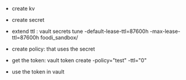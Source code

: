 - create kv

- create secret

- extend ttl : vault secrets tune -default-lease-ttl=87600h -max-lease-ttl=87600h  foodi_sandbox/

- create policy: that uses the secret

- get the token: vault token create -policy="test" -ttl="0"

- use the token in vault
